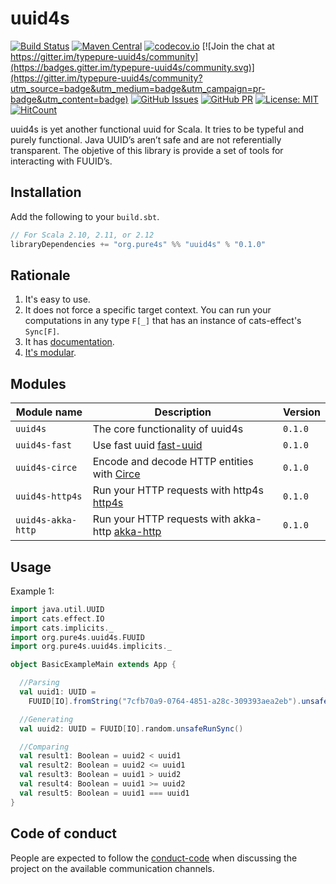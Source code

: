 # uuid4s

[comment]: # (Start Badges)

[![Build Status](https://travis-ci.org/pure4s/uuid4s.svg?branch=master)](https://travis-ci.org/uuid4s/uuid4s)
[![Maven Central](https://img.shields.io/badge/maven%20central-0.1.0-green.svg)](https://oss.sonatype.org/#nexus-search;gav~io.github.typepure~uuid4s*)
[![codecov.io](https://codecov.io/gh/pure4s/uuid4s/branch/master/graph/badge.svg)](https://codecov.io/gh/pure4s/uuid4s)
[![Join the chat at https://gitter.im/typepure-uuid4s/community](https://badges.gitter.im/typepure-uuid4s/community.svg)](https://gitter.im/typepure-uuid4s/community?utm_source=badge&utm_medium=badge&utm_campaign=pr-badge&utm_content=badge)
[![GitHub Issues](https://img.shields.io/github/issues/typepure/uuid4s.svg)](https://github.com/typepure/uuid4s/issues)
[![GitHub PR](https://img.shields.io/github/issues-pr/typepure/uuid4s.svg)](https://github.com/typepure/uuid4s/pulls)
[![License: MIT](https://img.shields.io/badge/License-MIT-yellow.svg)](https://opensource.org/licenses/MIT)
[![HitCount](http://hits.dwyl.io/typepure/uuid4s.svg?style=flat)](http://hits.dwyl.io/typepure/uuid4s)
 
[comment]: # (End Badges)

uuid4s is yet another functional uuid for Scala. It tries to be typeful and purely functional. Java UUID’s aren’t  safe  and are not referentially transparent. The objetive of this library is provide a set of tools for interacting with FUUID’s.
## Installation

Add the following to your `build.sbt`.

```scala
// For Scala 2.10, 2.11, or 2.12
libraryDependencies += "org.pure4s" %% "uuid4s" % "0.1.0"
```

## Rationale

1. It's easy to use.
3. It does not force a specific target context. You can run your computations in any type `F[_]` that has an instance of cats-effect's `Sync[F]`.
4. It has [documentation][docs].
5. [It's modular](#modules).

[docs]: http://pure4s.org/uuid4s/
[circe]: http://circe.io
[fast-uuid]: https://github.com/jchambers/fast-uuid
[http4s]: https://http4s.org/
[akka-http]: https://doc.akka.io/docs/akka-http/current/index.html?language=scala

## Modules

| Module name          | Description                                                  | Version |
| -------------------- | ------------------------------------------------------------ | ------- |
| `uuid4s`             | The core functionality of uuid4s                             | `0.1.0` |
| `uuid4s-fast`        | Use fast uuid  [fast-uuid][fast-uuid]             | `0.1.0` |
| `uuid4s-circe`       | Encode and decode HTTP entities with [Circe][circe]          | `0.1.0` |
| `uuid4s-http4s`      | Run your HTTP requests with http4s [http4s][http4s]          | `0.1.0` |
| `uuid4s-akka-http`   | Run your HTTP requests with akka-http [akka-http][akka-http] | `0.1.0` |


## Usage

Example 1:
```scala
import java.util.UUID
import cats.effect.IO
import cats.implicits._
import org.pure4s.uuid4s.FUUID
import org.pure4s.uuid4s.implicits._

object BasicExampleMain extends App {

  //Parsing
  val uuid1: UUID =
    FUUID[IO].fromString("7cfb70a9-0764-4851-a28c-309393aea2eb").unsafeRunSync()

  //Generating
  val uuid2: UUID = FUUID[IO].random.unsafeRunSync()

  //Comparing
  val result1: Boolean = uuid2 < uuid1
  val result2: Boolean = uuid2 <= uuid1
  val result3: Boolean = uuid1 > uuid2
  val result4: Boolean = uuid1 >= uuid2
  val result5: Boolean = uuid1 === uuid1
}
```

## Code of conduct

People are expected to follow the [conduct-code] when discussing the project on the available communication channels.


[docs]: https://typepure.github.io/uuid4s/
[circe]: http://circe.io
[fast-uuid]: https://github.com/jchambers/fast-uuid
[http4s]: https://http4s.org/
[akka-http]: https://doc.akka.io/docs/akka-http/current/index.html?language=scala
[conduct-code]: https://www.scala-lang.org/conduct/
